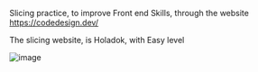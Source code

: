 Slicing practice, to improve Front end Skills, through the website https://codedesign.dev/

The slicing website, is Holadok, with Easy level

![image](https://github.com/weiwei2694/holadok-landing-page/assets/117705867/ce2d6859-e322-40d6-9321-da8423056fa9)
